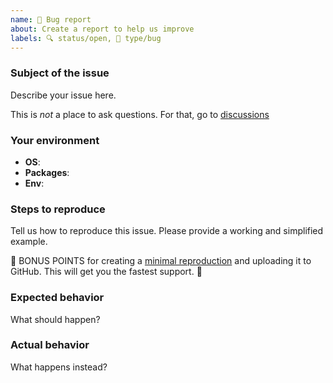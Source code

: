 ```yaml
---
name: 🐛 Bug report
about: Create a report to help us improve
labels: 🔍 status/open, 🐛 type/bug
---
```


<!--
Ouch, sorry you ran into a bug.  Thank for taking the time to report it!

Please fill in as much of the template below as you’re able.

P.S. have you seen our support and contributing docs?
https://github.com/remarkjs/.github/blob/main/support.md
https://github.com/remarkjs/.github/blob/main/contributing.md
-->

### Subject of the issue

Describe your issue here.

This is *not* a place to ask questions.  For that, go to [discussions](https://github.com/remarkjs/remark/discussions)

### Your environment

*   **OS**: <!-- Name and version of operating system -->
*   **Packages**: <!-- Names and version of required packages -->
*   **Env**: <!-- Version of node, npm, yarn, or names and versions of browser -->

### Steps to reproduce

Tell us how to reproduce this issue.  Please provide a working and simplified example.

🎉 BONUS POINTS for creating a [minimal reproduction](https://stackoverflow.com/help/mcve) and uploading it to GitHub.  This will get you the fastest support.  🎉

<!--
Consider using a codesandbox to make the issue easy to replicate, here are two starters:
https://codesandbox.io/s/remark-debug-ikwvx
https://codesandbox.io/s/react-markdown-debug-9n4eg
--->

### Expected behavior

What should happen?

### Actual behavior

What happens instead?
